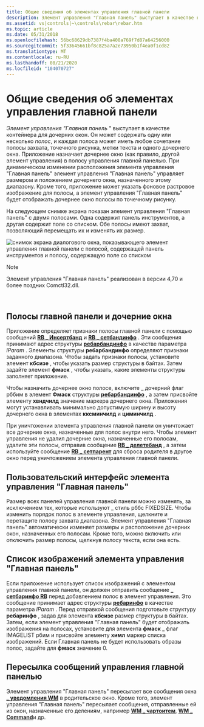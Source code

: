 ```yaml
---
title: Общие сведения об элементах управления главной панели
description: Элемент управления "Главная панель" выступает в качестве контейнера для дочерних окон.
ms.assetid: vs|controls|~\controls\rebar\rebar.htm
ms.topic: article
ms.date: 05/31/2018
ms.openlocfilehash: 56bc68629db7387f4ba408a769f7d87a64256000
ms.sourcegitcommit: 5f33645661bf8c825a7a2e73950b1f4ea0f1cd82
ms.translationtype: MT
ms.contentlocale: ru-RU
ms.lasthandoff: 08/21/2020
ms.locfileid: "104070727"
---
```

# <a name="about-rebar-controls"></a>Общие сведения об элементах управления главной панели

*Элемент управления "Главная панель* " выступает в качестве контейнера для дочерних окон. Он может содержать одну или несколько *полос*, и каждая полоса может иметь любое сочетание полосы захвата, точечного рисунка, метки текста и одного дочернего окна. Приложение назначает дочернее окно (как правило, другой элемент управления) в полосу управления главной панелью. При динамическом изменении расположения элемента управления "Главная панель" элемент управления "Главная панель" управляет размером и положением дочернего окна, назначенного этому диапазону. Кроме того, приложение может указать фоновое растровое изображение для полосы, а элемент управления "Главная панель" будет отображать дочернее окно полосы по точечному рисунку.

На следующем снимке экрана показан элемент управления "Главная панель" с двумя полосами. Одна содержит панель инструментов, а другая содержит поле со списком. Обе полосы имеют захват, позволяющий перемещать их и изменять их размер.

![снимок экрана диалогового окна, показывающего элемент управления главной панели с полосой, содержащей панель инструментов и полосу, содержащую поле со списком](images/rb-rebar.png)

> [!Note]  
> Элемент управления "Главная панель" реализован в версии 4,70 и более поздних Comctl32.dll.

 

## <a name="rebar-bands-and-child-windows"></a>Полосы главной панели и дочерние окна

Приложение определяет признаки полосы главной панели с помощью сообщений [**RB \_ Инсертбанд**](rb-insertband.md) и [**RB \_ сетбандинфо**](rb-setbandinfo.md) . Эти сообщения принимают адрес структуры [**ребарбандинфо**](/windows/win32/api/commctrl/ns-commctrl-rebarbandinfoa) в качестве параметра *lParam* . Элементы структуры **ребарбандинфо** определяют признаки заданного диапазона. Чтобы задать признаки полосы, установите элемент **кбсизе** , чтобы указать размер структуры в байтах. Затем задайте элемент **фмаск** , чтобы указать, какие элементы структуры заполняет приложение.

Чтобы назначить дочернее окно полосе, включите \_ дочерний флаг рббим в элемент **Фмаск** структуры [**ребарбандинфо**](/windows/win32/api/commctrl/ns-commctrl-rebarbandinfoa) , а затем присвойте элементу **хвндчилд** значение маркера дочернего окна. Приложения могут устанавливать минимально допустимую ширину и высоту дочернего окна в элементах **кксминчилд** и **циминчилд** .

При уничтожении элемента управления главной панели он уничтожает все дочерние окна, назначенные для полос внутри него. Чтобы элемент управления не удалил дочерние окна, назначенные его полосам, удалите эти полосы, отправив сообщение [**RB \_ делетебанд**](rb-deleteband.md) , а затем используйте сообщение [**RB \_ сетпарент**](rb-setparent.md) для сброса родителя в другое окно перед уничтожением элемента управления главной панели.

## <a name="the-rebar-control-user-interface"></a>Пользовательский интерфейс элемента управления "Главная панель"

Размер всех панелей управления главной панели можно изменять, за исключением тех, которые используют \_ стиль рббс FIXEDSIZE. Чтобы изменить порядок полос в элементе управления, щелкните и перетащите полосу захвата диапазона. Элемент управления "Главная панель" автоматически изменяет размеры и расположение дочерних окон, назначенных его полосам. Кроме того, можно включить или отключить размер полосы, щелкнув полосу текста, если она есть.

## <a name="the-rebar-controls-image-list"></a>Список изображений элемента управления "Главная панель"

Если приложение использует список изображений с элементом управления главной панели, он должен отправить сообщение [**\_ сетбаринфо RB**](rb-setbarinfo.md) перед добавлением полос в элемент управления. Это сообщение принимает адрес структуры [**ребаринфо**](/windows/win32/api/commctrl/ns-commctrl-rebarinfo) в качестве параметра *lParam* . Перед отправкой сообщения подготовьте структуру **ребаринфо** , задав для элемента **кбсизе** размер структуры в байтах. Затем, если элемент управления "Главная панель" будет отображать изображения на полосах, установите для элемента **фмаск** \_ флаг IMAGELIST рбим и присвойте элементу **химл** маркер списка изображений. Если Главная панель не будет использовать образы полос, задайте для **фмаск** значение 0.

## <a name="rebar-control-message-forwarding"></a>Пересылка сообщений управления главной панелью

Элемент управления "Главная панель" пересылает все сообщения окна [**\_ уведомления WM**](wm-notify.md) в родительское окно. Кроме того, элемент управления "Главная панель" пересылает сообщения, отправленные ей из окон, назначенные его делениям, например [**WM \_ чартоитем**](wm-chartoitem.md), [**WM \_ Command**](/windows/desktop/menurc/wm-command)и др.

 

 